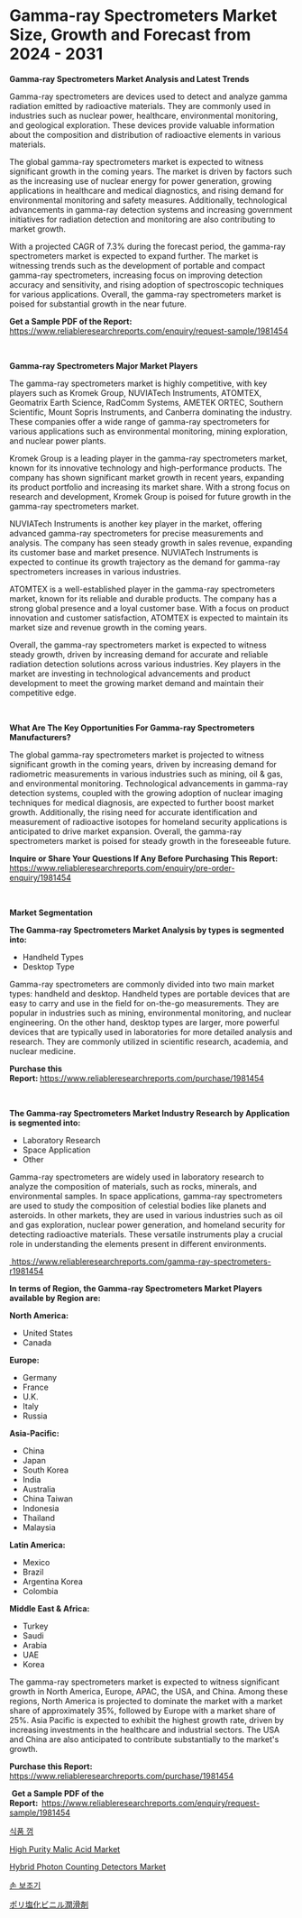 <p><h1>Gamma-ray Spectrometers Market Size, Growth and Forecast from 2024 - 2031</h1></p><p><strong>Gamma-ray Spectrometers Market Analysis and Latest Trends</strong></p>
<p><p>Gamma-ray spectrometers are devices used to detect and analyze gamma radiation emitted by radioactive materials. They are commonly used in industries such as nuclear power, healthcare, environmental monitoring, and geological exploration. These devices provide valuable information about the composition and distribution of radioactive elements in various materials.</p><p>The global gamma-ray spectrometers market is expected to witness significant growth in the coming years. The market is driven by factors such as the increasing use of nuclear energy for power generation, growing applications in healthcare and medical diagnostics, and rising demand for environmental monitoring and safety measures. Additionally, technological advancements in gamma-ray detection systems and increasing government initiatives for radiation detection and monitoring are also contributing to market growth.</p><p>With a projected CAGR of 7.3% during the forecast period, the gamma-ray spectrometers market is expected to expand further. The market is witnessing trends such as the development of portable and compact gamma-ray spectrometers, increasing focus on improving detection accuracy and sensitivity, and rising adoption of spectroscopic techniques for various applications. Overall, the gamma-ray spectrometers market is poised for substantial growth in the near future.</p></p>
<p><strong>Get a Sample PDF of the Report:&nbsp;</strong> <a href="https://www.reliableresearchreports.com/enquiry/request-sample/1981454">https://www.reliableresearchreports.com/enquiry/request-sample/1981454</a></p>
<p>&nbsp;</p>
<p><strong>Gamma-ray Spectrometers Major Market Players</strong></p>
<p><p>The gamma-ray spectrometers market is highly competitive, with key players such as Kromek Group, NUVIATech Instruments, ATOMTEX, Geomatrix Earth Science, RadComm Systems, AMETEK ORTEC, Southern Scientific, Mount Sopris Instruments, and Canberra dominating the industry. These companies offer a wide range of gamma-ray spectrometers for various applications such as environmental monitoring, mining exploration, and nuclear power plants.</p><p>Kromek Group is a leading player in the gamma-ray spectrometers market, known for its innovative technology and high-performance products. The company has shown significant market growth in recent years, expanding its product portfolio and increasing its market share. With a strong focus on research and development, Kromek Group is poised for future growth in the gamma-ray spectrometers market.</p><p>NUVIATech Instruments is another key player in the market, offering advanced gamma-ray spectrometers for precise measurements and analysis. The company has seen steady growth in sales revenue, expanding its customer base and market presence. NUVIATech Instruments is expected to continue its growth trajectory as the demand for gamma-ray spectrometers increases in various industries.</p><p>ATOMTEX is a well-established player in the gamma-ray spectrometers market, known for its reliable and durable products. The company has a strong global presence and a loyal customer base. With a focus on product innovation and customer satisfaction, ATOMTEX is expected to maintain its market size and revenue growth in the coming years.</p><p>Overall, the gamma-ray spectrometers market is expected to witness steady growth, driven by increasing demand for accurate and reliable radiation detection solutions across various industries. Key players in the market are investing in technological advancements and product development to meet the growing market demand and maintain their competitive edge.</p></p>
<p>&nbsp;</p>
<p><strong>What Are The Key Opportunities For Gamma-ray Spectrometers Manufacturers?</strong></p>
<p><p>The global gamma-ray spectrometers market is projected to witness significant growth in the coming years, driven by increasing demand for radiometric measurements in various industries such as mining, oil & gas, and environmental monitoring. Technological advancements in gamma-ray detection systems, coupled with the growing adoption of nuclear imaging techniques for medical diagnosis, are expected to further boost market growth. Additionally, the rising need for accurate identification and measurement of radioactive isotopes for homeland security applications is anticipated to drive market expansion. Overall, the gamma-ray spectrometers market is poised for steady growth in the foreseeable future.</p></p>
<p><strong>Inquire or Share Your Questions If Any Before Purchasing This Report:</strong> <a href="https://www.reliableresearchreports.com/enquiry/pre-order-enquiry/1981454">https://www.reliableresearchreports.com/enquiry/pre-order-enquiry/1981454</a></p>
<p>&nbsp;</p>
<p><strong>Market Segmentation</strong></p>
<p><strong>The Gamma-ray Spectrometers Market Analysis by types is segmented into:</strong></p>
<p><ul><li>Handheld Types</li><li>Desktop Type</li></ul></p>
<p><p>Gamma-ray spectrometers are commonly divided into two main market types: handheld and desktop. Handheld types are portable devices that are easy to carry and use in the field for on-the-go measurements. They are popular in industries such as mining, environmental monitoring, and nuclear engineering. On the other hand, desktop types are larger, more powerful devices that are typically used in laboratories for more detailed analysis and research. They are commonly utilized in scientific research, academia, and nuclear medicine.</p></p>
<p><strong>Purchase this Report:&nbsp;</strong><a href="https://www.reliableresearchreports.com/purchase/1981454">https://www.reliableresearchreports.com/purchase/1981454</a></p>
<p>&nbsp;</p>
<p><strong>The Gamma-ray Spectrometers Market Industry Research by Application is segmented into:</strong></p>
<p><ul><li>Laboratory Research</li><li>Space Application</li><li>Other</li></ul></p>
<p><p>Gamma-ray spectrometers are widely used in laboratory research to analyze the composition of materials, such as rocks, minerals, and environmental samples. In space applications, gamma-ray spectrometers are used to study the composition of celestial bodies like planets and asteroids. In other markets, they are used in various industries such as oil and gas exploration, nuclear power generation, and homeland security for detecting radioactive materials. These versatile instruments play a crucial role in understanding the elements present in different environments.</p></p>
<p><a href="https://www.reliableresearchreports.com/gamma-ray-spectrometers-r1981454">&nbsp;https://www.reliableresearchreports.com/gamma-ray-spectrometers-r1981454</a></p>
<p><strong>In terms of Region, the Gamma-ray Spectrometers Market Players available by Region are:</strong></p>
<p>
    <p> <strong> North America: </strong>
        <ul>
            <li>United States</li>
            <li>Canada</li>
        </ul>
        </p> 
    <p> <strong> Europe: </strong>
        <ul>
            <li>Germany</li>
            <li>France</li>
            <li>U.K.</li>
            <li>Italy</li>
            <li>Russia</li>
        </ul>
        </p> 
    <p> <strong> Asia-Pacific: </strong>
        <ul>
            <li>China</li>
            <li>Japan</li>
            <li>South Korea</li>
            <li>India</li>
            <li>Australia</li>
            <li>China Taiwan</li>
            <li>Indonesia</li>
            <li>Thailand</li>
            <li>Malaysia</li>
        </ul>
        </p> 
    <p> <strong> Latin America: </strong>
        <ul>
            <li>Mexico</li>
            <li>Brazil</li>
            <li>Argentina Korea</li>
            <li>Colombia</li>
        </ul>
        </p> 
    <p> <strong> Middle East & Africa: </strong>
        <ul>
            <li>Turkey</li>
            <li>Saudi</li>
            <li>Arabia</li>
            <li>UAE</li>
            <li>Korea</li>
        </ul>
    </p>
    </p>
<p><p>The gamma-ray spectrometers market is expected to witness significant growth in North America, Europe, APAC, the USA, and China. Among these regions, North America is projected to dominate the market with a market share of approximately 35%, followed by Europe with a market share of 25%. Asia Pacific is expected to exhibit the highest growth rate, driven by increasing investments in the healthcare and industrial sectors. The USA and China are also anticipated to contribute substantially to the market's growth.</p></p>
<p><strong>Purchase this Report: </strong><a href="https://www.reliableresearchreports.com/purchase/1981454">https://www.reliableresearchreports.com/purchase/1981454</a></p>
<p>&nbsp;<strong>Get a Sample PDF of the Report:&nbsp;&nbsp;</strong><a href="https://www.reliableresearchreports.com/enquiry/request-sample/1981454">https://www.reliableresearchreports.com/enquiry/request-sample/1981454</a></p>
<p><strong></strong></p>
<p><p><a href="https://github.com/lzrvbyqzftro57/Market-Research-Report-List-2/blob/main/651674441544.md">식품 껌</a></p><p><a href="https://issuu.com/reportprime-2/docs/high-purity-malic-acid-market-size-2030.pptx">High Purity Malic Acid Market</a></p><p><a href="https://github.com/RoccoManning/Market-Research-Report-List-4/blob/main/hybrid-photon-counting-detectors-market.md">Hybrid Photon Counting Detectors Market</a></p><p><a href="https://medium.com/@bruceabernathy2022/%EC%86%90%EC%95%88%EB%8C%80-%EC%8B%9C%EC%9E%A5-%EC%8B%9C%EC%9E%A5-%EC%A0%90%EC%9C%A0%EC%9C%A8-%EC%8B%9C%EC%9E%A5-%ED%8A%B8%EB%A0%8C%EB%93%9C-%EB%B0%8F-%EB%AF%B8%EB%9E%98-%EC%84%B1%EC%9E%A5-%ED%83%90%EC%83%89-208053326d5c">손 보조기</a></p><p><a href="https://medium.com/@alexandramiranda455/pvc%E6%BD%A4%E6%BB%91%E5%89%A4%E5%B8%82%E5%A0%B4%E3%81%AE%E8%A6%8F%E6%A8%A1-%E5%B8%82%E5%A0%B4%E5%B1%95%E6%9C%9B%E3%81%A8%E5%B8%82%E5%A0%B4%E4%BA%88%E6%B8%AC-2024%E5%B9%B4%E3%81%8B%E3%82%892031%E5%B9%B4%E3%81%BE%E3%81%A7-23591eb46439">ポリ塩化ビニル潤滑剤</a></p></p>